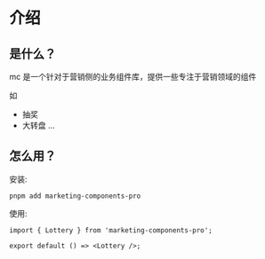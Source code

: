 # 介绍

## 是什么？

mc 是一个针对于营销侧的业务组件库，提供一些专注于营销领域的组件

如

- 抽奖
- 大转盘
  ...

## 怎么用？

安装:

`pnpm add marketing-components-pro`

使用:

```tsx | pure
import { Lottery } from 'marketing-components-pro';

export default () => <Lottery />;
```
